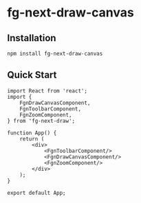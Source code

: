 # fg-next-draw-canvas

## Installation

```bash
npm install fg-next-draw-canvas
```

## Quick Start

```tsx
import React from 'react';
import {
    FgnDrawCanvasComponent,
    FgnToolbarComponent,
    FgnZoomComponent,
} from 'fg-next-draw';

function App() {
    return (
        <div>
            <FgnToolbarComponent/>
            <FgnDrawCanvasComponent/>
            <FgnZoomComponent/>
        </div>
    );
}

export default App;
```
